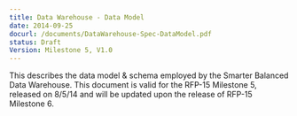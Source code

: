 ```yaml
---
title: Data Warehouse - Data Model 
date: 2014-09-25
docurl: /documents/DataWarehouse-Spec-DataModel.pdf
status: Draft
Version: Milestone 5, V1.0
---
```

This describes the data model & schema employed by the Smarter Balanced Data Warehouse. This document is valid for the RFP-15 Milestone 5, released on 8/5/14 and will be updated upon the release of RFP-15 Milestone 6.

